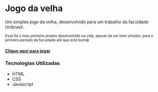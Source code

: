 # Jogo da velha
Um simples jogo da velha, desenvolvido para um trabalho da faculdade Unibrasil.  
   
<sup>Esse foi o meu primeiro projeto desenvolvido na vida, apesar de ser bem simples, para o primeiro período da faculdade até que está bom😆</sup>  
#### [Clique aqui para jogar](https://lucaslmartins.github.io/Jogo-da-velha/)

### Tecnologias Utilizadas

- HTML
- CSS
- Javascript
